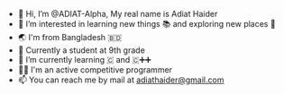 - 👋 Hi, I’m @ADIAT-Alpha, My real name is Adiat Haider
- 👀 I’m interested in learning new things 📚 and exploring new places 🧗
- 🌏 I'm from Bangladesh 🇧🇩
- 🎒 Currently a student at 9th grade 
- 🌱 I’m currently learning  🇨 and 🇨➕➕
- 👨‍💻 I'm an active competitive programmer
- 📫 You can reach me by mail at adiathaider@gmail.com

<!---
ADIAT-Alpha/ADIAT-Alpha is a ✨ special ✨ repository because its `README.md` (this file) appears on your GitHub profile.
You can click the Preview link to take a look at your changes.
--->
